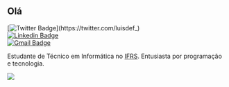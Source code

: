 ## Olá
[![Twitter Badge](https://img.shields.io/badge/@luisdef-000000?style=flat-square&labelColor=000000&logo=twitter&logoColor=white&link=https://twitter.com/luisdef_)](https://twitter.com/luisdef_) <br>
[![Linkedin Badge](https://img.shields.io/badge/-Luis%20Felipe%20Assmann-000000?style=flat-square&logo=Linkedin&logoColor=white&link=https://www.linkedin.com/in/luisdef-/)](https://www.linkedin.com/in/luisdef-/) <br>
[![Gmail Badge](https://img.shields.io/badge/-luis.assmann.1234@gmail.com-000000?style=flat-square&logo=Gmail&logoColor=white&link=mailto:luis.assmann.1234@gmail.com)](mailto:luis.assmann.1234@gmail.com)

Estudante de Técnico em Informática no [IFRS](https://ifrs.edu.br/feliz/).
Entusiasta por programação e tecnologia.

<img src="https://github-stats.gonoc.vercel.app/api/top-langs/?username=luisassmann&layout=compact&custom_title=Código&theme=tokyonight" />
